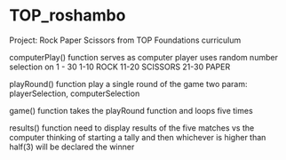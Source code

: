 # TOP_roshambo
 Project: Rock Paper Scissors from TOP Foundations curriculum

computerPlay()
    function
        serves as computer player
        uses random number selection on 1 - 30
        1-10 ROCK
        11-20 SCISSORS
        21-30 PAPER

playRound()
    function
        play a single round of the game
        two param: playerSelection, computerSelection
        
game()
    function
        takes the playRound function and loops five times

results()
    function
        need to display results of the five matches vs the computer
        thinking of starting a tally and then whichever is higher than half(3) will be declared the winner